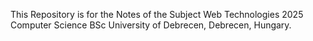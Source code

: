 This Repository is for the Notes of the Subject Web Technologies 2025 Computer Science BSc University of Debrecen, Debrecen, Hungary.
